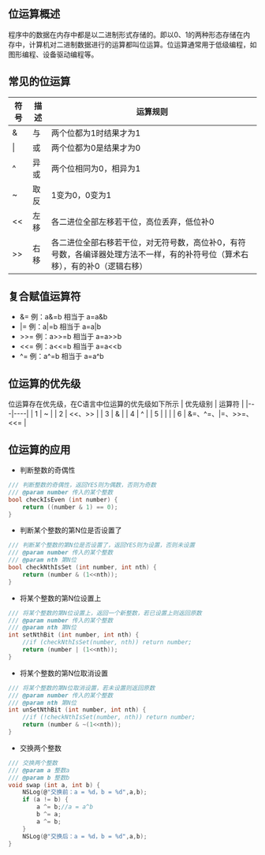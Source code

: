 ## 位运算概述
程序中的数据在内存中都是以二进制形式存储的。即以0、1的两种形态存储在内存中，计算机对二进制数据进行的运算都叫位运算。位运算通常用于低级编程，如图形编程、设备驱动编程等。

## 常见的位运算

| 符号 | 描述 | 运算规则 |
|---|----|------------------------|
| & | 与 | 两个位都为1时结果才为1 |
| \| | 或 | 两个位都为0是结果才为0 |
| ^ | 异或 | 两个位相同为0，相异为1 |
| ~ | 取反 | 1变为0，0变为1 |
| << | 左移 | 各二进位全部左移若干位，高位丢弃，低位补0 |
| >> | 右移 | 各二进位全部右移若干位，对无符号数，高位补0，有符号数，各编译器处理方法不一样，有的补符号位（算术右移），有的补0（逻辑右移） |

## 复合赋值运算符
* &= 例：a&=b 相当于 a=a&b
* |= 例：a|=b 相当于 a=a|b
* \>>= 例：a>>=b 相当于 a=a>>b
* \<<= 例：a<<=b 相当于 a=a<<b
* ^= 例：a^=b 相当于 a=a^b

## 位运算的优先级
位运算存在优先级，在C语言中位运算的优先级如下所示
| 优先级别 | 运算符 |
|---|----|
| 1 | ~ |
| 2 |  <<、>> |
| 3 | & | 
| 4 | ^ | 
| 5 | \| | 
| 6 | &=、^=、\|=、\>>=、\<<= | 

## 位运算的应用
* 判断整数的奇偶性
~~~ c
/// 判断整数的奇偶性，返回YES则为偶数，否则为奇数
/// @param number 传入的某个整数
bool checkIsEven (int number) {
    return ((number & 1) == 0);
}
~~~
* 判断某个整数的第N位是否设置了
~~~ c
/// 判断某个整数的第N位是否设置了，返回YES则为设置，否则未设置
/// @param number 传入的某个整数
/// @param nth 第N位
bool checkNthIsSet (int number, int nth) {
    return (number & (1<<nth));
}
~~~
* 将某个整数的第N位设置上
~~~ c
/// 将某个整数的第N位设置上，返回一个新整数，若已设置上则返回原数
/// @param number 传入的某个整数
/// @param nth 第N位
int setNthBit (int number, int nth) {
    //if (checkNthIsSet(number, nth)) return number;
    return (number | (1<<nth));
}
~~~
* 将某个整数的第N位取消设置
~~~ c
/// 将某个整数的第N位取消设置，若未设置则返回原数
/// @param number 传入的某个整数
/// @param nth 第N位
int unSetNthBit (int number, int nth) {
    //if (!checkNthIsSet(number, nth)) return number;
    return (number & ~(1<<nth));
}
~~~
* 交换两个整数
~~~ c
/// 交换两个整数
/// @param a 整数a
/// @param b 整数b
void swap (int a, int b) {
    NSLog(@"交换前：a = %d，b = %d",a,b);
    if (a != b) {
        a ^= b;//a = a^b
        b ^= a;
        a ^= b;
    }
    NSLog(@"交换后：a = %d，b = %d",a,b);
}
~~~